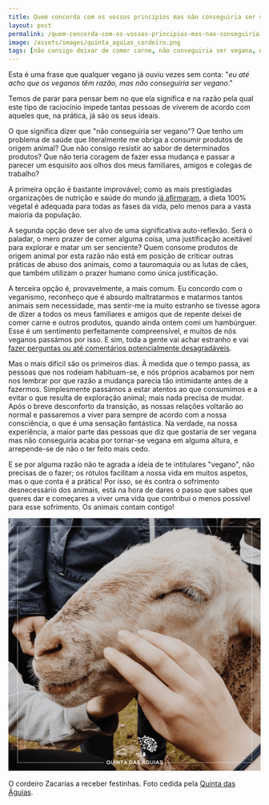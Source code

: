 ```yaml
---
title: Quem concorda com os vossos princípios mas não conseguiria ser vegano, o que pode fazer?
layout: post
permalink: /quem-concorda-com-os-vossos-principios-mas-nao-conseguiria-ser-vegano-o-que-pode-fazer/
image: /assets/images/quinta_aguias_cordeiro.png
tags: [não consigo deixar de comer carne, não conseguiria ser vegana, não conseguiria ser vegano, não conseguiria ser vegan, veganismo difícil]
---
```

Esta é uma frase que qualquer vegano já ouviu vezes sem conta: "*eu até acho que os veganos têm razão, mas não conseguiria ser vegano*."

Temos de parar para pensar bem no que ela significa e na razão pela qual este tipo de raciocínio impede tantas pessoas de viverem de acordo com aqueles que, na prática, já são os seus ideais.

O que significa dizer que "não conseguiria ser vegano"? Que tenho um problema de saúde que literalmente me obriga a consumir produtos de origem animal? Que não consigo resistir ao sabor de determinados produtos? Que não teria coragem de fazer essa mudança e passar a parecer um esquisito aos olhos dos meus familiares, amigos e colegas de trabalho?

A primeira opção é bastante improvável; como as mais prestigiadas organizações de nutrição e saúde do mundo [já afirmaram](/a-dieta-100-vegetal-e-saudavel/), a dieta 100% vegetal é adequada para todas as fases da vida, pelo menos para a vasta maioria da população.

A segunda opção deve ser alvo de uma significativa auto-reflexão. Será o paladar, o mero prazer de comer alguma coisa, uma justificação aceitável para explorar e matar um ser senciente? Quem consome produtos de origem animal por esta razão não está em posição de criticar outras práticas de abuso dos animais, como a tauromaquia ou as lutas de cães, que também utilizam o prazer humano como única justificação.

A terceira opção é, provavelmente, a mais comum. Eu concordo com o veganismo, reconheço que é absurdo maltratarmos e matarmos tantos animais sem necessidade, mas sentir-me ia muito estranho se tivesse agora de dizer a todos os meus familiares e amigos que de repente deixei de comer carne e outros produtos, quando ainda ontem comi um hambúrguer. Esse é um sentimento perfeitamente compreensível, e muitos de nós veganos passámos por isso. E sim, toda a gente vai achar estranho e vai [fazer perguntas ou até comentários potencialmente desagradáveis](/quando-eu-me-tornar-vegano-como-vao-reagir-familiares-amigos-e-conhecidos/).

Mas o mais difícil são os primeiros dias. À medida que o tempo passa, as pessoas que nos rodeiam habituam-se, e nós próprios acabamos por nem nos lembrar por que razão a mudança parecia tão intimidante antes de a fazermos. Simplesmente passámos a estar atentos ao que consumimos e a evitar o que resulta de exploração animal; mais nada precisa de mudar. Após o breve desconforto da transição, as nossas relações voltarão ao normal e passaremos a viver para sempre de acordo com a nossa consciência, o que é uma sensação fantástica. Na verdade, na nossa experiência, a maior parte das pessoas que diz que gostaria de ser vegana mas não conseguiria acaba por tornar-se vegana em alguma altura, e arrepende-se de não o ter feito mais cedo.

E se por alguma razão não te agrada a ideia de te intitulares "vegano", não precisas de o fazer; os rótulos facilitam a nossa vida em muitos aspetos, mas o que conta é a prática! Por isso, se és contra o sofrimento desnecessário dos animais, está na hora de dares o passo que sabes que queres dar e começares a viver uma vida que contribui o menos possível para esse sofrimento. Os animais contam contigo!

![Foto do cordeiro Zacarias a receber festinhas na Quinta das Águias](/assets/images/quinta_aguias_cordeiro.png "O cordeiro Zacarias a receber festinhas na Quinta das Águias")

<div class="img-caption">O cordeiro Zacarias a receber festinhas. Foto cedida pela <a href="https://www.facebook.com/associacaoquintadasaguias/photos/2407309739361450/">Quinta das Águias</a>.</div>

